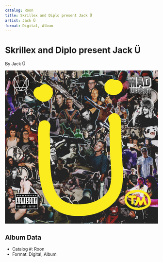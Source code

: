 ```yaml
---
catalog: Roon
title: Skrillex and Diplo present Jack Ü
artist: Jack Ü
format: Digital, Album
---
```


# Skrillex and Diplo present Jack Ü

By Jack Ü

![](../../assets/albumcovers/Jack_Ü-Skrillex_and_Diplo_present_Jack_Ü.png)

## Album Data

- Catalog #: Roon
- Format: Digital, Album


